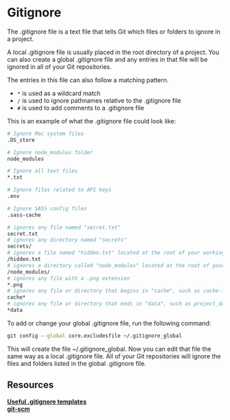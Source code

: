 # Gitignore

The .gitignore file is a text file that tells Git which files or folders to ignore in a project.

A local .gitignore file is usually placed in the root directory of a project. You can also create a global .gitignore file and any entries in that file will be ignored in all of your Git repositories.

The entries in this file can also follow a matching pattern.

* `*` is used as a wildcard match
* `/` is used to ignore pathnames relative to the .gitignore file
* `#` is used to add comments to a .gitignore file

This is an example of what the .gitignore file could look like:

```sh
# Ignore Mac system files
.DS_store

# Ignore node_modules folder
node_modules

# Ignore all text files
*.txt

# Ignore files related to API keys
.env

# Ignore SASS config files
.sass-cache

# ignores any file named "secret.txt"
secret.txt
# ignores any directory named "secrets"
secrets/
# ignores a file named "hidden.txt" located at the root of your working directory
/hidden.txt
# ignores a directory called "node_modules" located at the root of your working directory
/node_modules/
# ignores any file with a .png extension
*.png
# ignores any file or directory that begins in "cache", such as cache-file-01, cached_assets/, etc.
cache*
# ignores any file or directory that ends in "data", such as project_data/, big_file_of_data
*data
```

To add or change your global .gitignore file, run the following command:

```cmd
git config --global core.excludesfile ~/.gitignore_global
```

This will create the file ~/.gitignore_global. Now you can edit that file the same way as a local .gitignore file. All of your Git repositories will ignore the files and folders listed in the global .gitignore file.

## Resources

**[Useful .gitignore templates](https://github.com/github/gitignore)**  
**[git-scm](https://git-scm.com/docs/gitignore)**